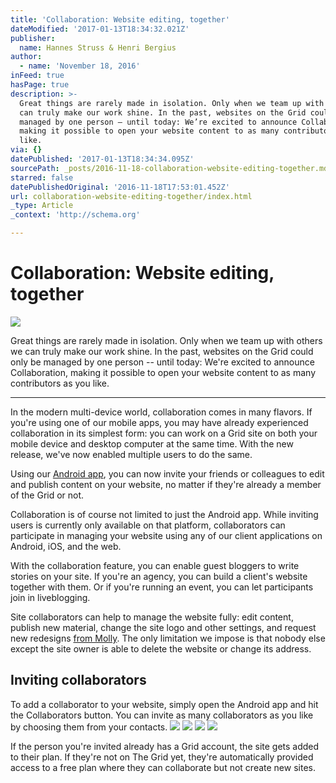 ```yaml
---
title: 'Collaboration: Website editing, together'
dateModified: '2017-01-13T18:34:32.021Z'
publisher:
  name: Hannes Struss & Henri Bergius
author:
  - name: 'November 18, 2016'
inFeed: true
hasPage: true
description: >-
  Great things are rarely made in isolation. Only when we team up with others we
  can truly make our work shine. In the past, websites on the Grid could only be
  managed by one person – until today: We’re excited to announce Collaboration,
  making it possible to open your website content to as many contributors as you
  like.
via: {}
datePublished: '2017-01-13T18:34:34.095Z'
sourcePath: _posts/2016-11-18-collaboration-website-editing-together.md
starred: false
datePublishedOriginal: '2016-11-18T17:53:01.452Z'
url: collaboration-website-editing-together/index.html
_type: Article
_context: 'http://schema.org'

---
```

# Collaboration: Website editing, together
![](https://the-grid-user-content.s3-us-west-2.amazonaws.com/649db307-7837-466b-838b-3344e94010d0.jpg)

Great things are rarely made in isolation. Only when we team up with others we can truly make our work shine. In the past, websites on the Grid could only be managed by one person -- until today: We're excited to announce Collaboration, making it possible to open your website content to as many contributors as you like.

---

In the modern multi-device world, collaboration comes in many flavors. If you're using one of our mobile apps, you may have already experienced collaboration in its simplest form: you can work on a Grid site on both your mobile device and desktop computer at the same time. With the new release, we've now enabled multiple users to do the same.

Using our [Android app][0], you can now invite your friends or colleagues to edit and publish content on your website, no matter if they're already a member of the Grid or not.

Collaboration is of course not limited to just the Android app. While inviting users is currently only available on that platform, collaborators can participate in managing your website using any of our client applications on Android, iOS, and the web.

With the collaboration feature, you can enable guest bloggers to write stories on your site. If you're an agency, you can build a client's website together with them. Or if you're running an event, you can let participants join in liveblogging.

Site collaborators can help to manage the website fully: edit content, publish new material, change the site logo and other settings, and request new redesigns [from Molly][1]. The only limitation we impose is that nobody else except the site owner is able to delete the website or change its address.

## Inviting collaborators

To add a collaborator to your website, simply open the Android app and hit the Collaborators button. You can invite as many collaborators as you like by choosing them from your contacts.
![](https://the-grid-user-content.s3-us-west-2.amazonaws.com/4c306b99-f4e8-42b4-aeec-1a2dca8f2d9e.png)
![](https://the-grid-user-content.s3-us-west-2.amazonaws.com/fcf3d9ae-37d3-490a-989c-a882756c221c.png)
![](https://the-grid-user-content.s3-us-west-2.amazonaws.com/c6f3ebc6-79c2-45d8-8c7a-4be5d7e09b8a.png)
![](https://the-grid-user-content.s3-us-west-2.amazonaws.com/d70c4721-31c8-4535-ba92-91a58dd7874f.png)

If the person you're invited already has a Grid account, the site gets added to their plan. If they're not on The Grid yet, they're automatically provided access to a free plan where they can collaborate but not create new sites.

[0]: https://play.google.com/store/apps/details?id=io.thegrid.app
[1]: https://blog.thegrid.io/the-wizard-of-gridsites-molly-your-new-ai-bff